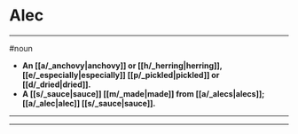 # Alec
---
#noun
- **An [[a/_anchovy|anchovy]] or [[h/_herring|herring]], [[e/_especially|especially]] [[p/_pickled|pickled]] or [[d/_dried|dried]].**
- **A [[s/_sauce|sauce]] [[m/_made|made]] from [[a/_alecs|alecs]]; [[a/_alec|alec]] [[s/_sauce|sauce]].**
---
---
